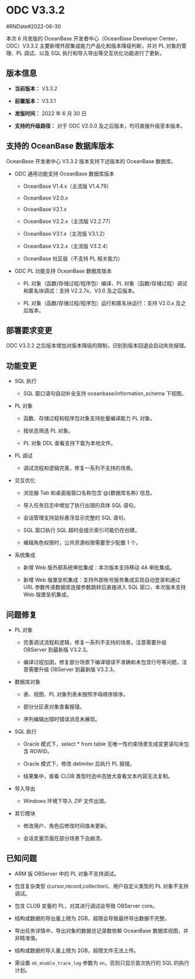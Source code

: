 ODC V3.3.2 
===============================

#RNDate#2022-06-30

本次 6 月发版的 OceanBase 开发者中心（OceanBase Developer Center，ODC）V3.3.2 主要新增外部集成能力产品化和版本降级判断，并对 PL 对象的管理、PL 调试、以及 SQL 执行和导入导出等交互优化功能进行了更新。

版本信息 
-------------------------

* **当前版本：** V3.3.2

  

* **前置版本：** V3.3.1

  

* **发版时间：** 2022 年 6 月 30 日

  

* **支持的升级路径：** 对于 ODC V2.0.0 及之后版本，均可直接升级至本版本。

  




支持的 OceanBase 数据库版本 
----------------------------------------

OceanBase 开发者中心 V3.3.2 版本支持下述版本的 OceanBase 数据库。

* ODC 通用功能支持 OceanBase 数据库版本

  * OceanBase V1.4.x（主流版 V1.4.79）

    
  
  * OceanBase V2.0.x

    
  
  * OceanBase V2.1.x

    
  
  * OceanBase V2.2.x（主流版 V2.2.77）

    
  
  * OceanBase V3.1.x（主流版 V3.1.2）

    
  
  * OceanBase V3.2.x（主流版 V3.2.4）

    
  
  * OceanBase 社区版（不支持 PL 相关能力）

    
  

  

* ODC PL 功能支持 OceanBase 数据库版本

  * PL 对象（函数/存储过程/程序包）编译、PL 对象（函数/存储过程）调试和匿名块调试：支持 V2.2.7x、V3.0 及之后版本。

    
  
  * PL 对象（函数/存储过程/程序包）运行和匿名块运行：支持 V2.0.x 及之后版本。

    
  

  




部署要求变更 
---------------------------

ODC V3.3.2 之后版本增加对版本降级的限制，识别到版本回退会启动失败报错。

功能变更 
-------------------------

* SQL 执行

  * SQL 窗口语句自动补全支持 oceanbase/information_schema 下视图。

    
  

  

* PL 对象

  * 函数、存储过程和程序包对象支持批量编译能力 PL 对象。

    
  
  * 按状态筛选 PL 对象。

    
  
  * PL 对象 DDL 查看支持下载为本地文件。

    
  

  

* PL 调试

  * 调试流程和逻辑完善，修复一系列不支持的场景。

    
  

  

* 交互优化

  * 浏览器 Tab 和桌面版窗口名称包含\`@{数据库名称}\`信息。

    
  
  * 导入任务日志中增加了执行出错的具体 SQL 语句。

    
  
  * 会话管理支持鼠标悬浮显示完整的 SQL 语句。

    
  
  * SQL 窗口执行 SQL 超时会提示索引可能仍在创建。

    
  
  * 编辑角色权限时，公共资源权限需要至少配置 1 个。

    
  

  

* 系统集成

  * 新增 Web 版外部系统审批集成：本次版本支持移动 4A 审批集成。

    
  
  * 新增 Web 版堡垒机集成：支持外部账号服务集成实现自动登录和通过 URL 参数传递数据库连接参数跳转后直接进入 SQL 窗口，本次版本支持 Web 版堡垒机集成。

    
  

  




问题修复 
-------------------------

* PL 对象

  * 完善调试流程和逻辑，修复一系列不支持的场景，注意需要升级 OBServer 到最新版 V3.2.3。

    
  
  * 编译过程加固，修复部分场景下编译错误不准确和未包含行号等问题，注意需要升级 OBServer 到最新版 V3.2.3。

    
  

  

* 数据库对象

  * 表、视图、PL 对象列表未按照字母顺序排序。

    
  
  * 部分分区表对象查看报错。

    
  
  * 序列编辑出错时错误消息未展现。

    
  

  

* SQL 执行

  * Oracle 模式下，select \* from table 无唯一性约束场景生成变更语句未包含 ROWID。

    
  
  * Oracle 模式下，修改 delimiter 后执行 PL 报错。

    
  
  * 结果集中，查看 CLOB 类型时选中态放大查看文本内容无法复制。

    
  

  

* 导入导出

  * Windows 环境下导入 ZIP 文件出错。

    
  

  

* 其它模块

  * 修改用户、角色后修改时间值未更新。

    
  
  * 会话变量页面在部分场景下会崩溃。

    
  

  




已知问题 
-------------------------

* ARM 版 OBServer 中的 PL 对象不支持调试。

  

* 包含复杂类型 (cursor,record,collection)、用户自定义类型的 PL 对象不支持调试。

  

* 包含 CLOB 变量的 PL，对其进行调试会导致 OBServer core。

  

* 结构或数据的导出量上限为 2GB，超限会导致最终导出数据不完整。

  

* 导出任务详情中，导出对象的数据总记录数依赖 OceanBase 数据库视图，并非精准值。

  

* 结构或数据的导入量上限为 2GB，超限文件无法上传。

  

* 需设置 `ob_enable_trace_log` 参数为 `on`，否则只显示首次执行的 SQL 的执行计划。





